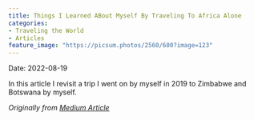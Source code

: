 ```yaml
---
title: Things I Learned ABout Myself By Traveling To Africa Alone
categories:
- Traveling the World
- Articles
feature_image: "https://picsum.photos/2560/600?image=123"
---
```


Date: 2022-08-19

In this article I revisit a trip I went on by myself in 2019 to Zimbabwe and Botswana by myself.

_Originally from 
[Medium Article](https://medium.com/@adventure-with-rachael/things-i-learned-about-myself-by-traveling-to-africa-alone-7b832a595ef2)_
